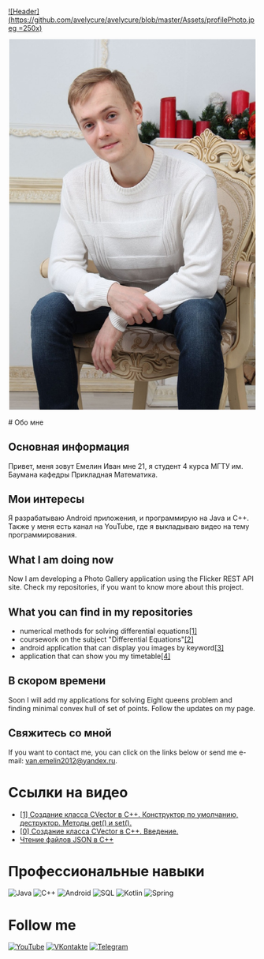 [![Header](https://github.com/avelycure/avelycure/blob/master/Assets/profilePhoto.jpeg =250x)](https://www.youtube.com/channel/UCzSWR2CWxIMxpvAPVSUeQ3Q)
<style>
   .fig {
    text-align: center;
   }
  </style>
<p class="fig"><img src="https://github.com/avelycure/avelycure/blob/master/Assets/profilePhoto.jpeg" 
   width="500" alt="drawing"></p>
# Обо мне

## Основная информация
Привет, меня зовут Емелин Иван мне 21, я студент 4 курса МГТУ им. Баумана кафедры Прикладная Математика.

## Мои интересы 
Я разрабатываю Android приложения, и программирую на Java и C++. Также у меня есть канал на YouTube, где я выкладываю видео на тему программирования.

## What I am doing now
Now I am developing a Photo Gallery application using the Flicker REST API site. Check my repositories, if you want to know more about this project.

## What you can find in my repositories
* numerical methods for solving differential equations[[1]](https://github.com/avelycure/NumericalMethods "See more")
* coursework on the subject "Differential Equations"[[2]](https://github.com/avelycure/Dynamic-equilibrium-of-the-Chelomey-pendulum)
* android application that can display you images by keyword[[3]](https://github.com/avelycure/PhotoGallery "See more")
* application that can show you my timetable[[4]](https://github.com/avelycure/MyTimetable "See more")

## В скором времени
Soon I will add my applications for solving Eight queens problem and finding minimal convex hull of set of points. Follow the updates on my page.

## Свяжитесь со мной
If you want to contact me, you can click on the links below or send me e-mail: van.emelin2012@yandex.ru.

# Ссылки на видео
<!-- YOUTUBE:START -->
- [[1] Создание класса CVector в C++. Конструктор по умолчанию, деструктор. Методы get() и set().](https://www.youtube.com/watch?v=DlyfEXyd7jk)
- [[0] Создание класса CVector в C++. Введение.](https://www.youtube.com/watch?v=p-vh5NBAYS0)
- [Чтение файлов JSON в C++](https://www.youtube.com/watch?v=1pUVp9zH_Nw)
<!-- YOUTUBE:END -->

# Профессиональные навыки
![Java](https://img.shields.io/badge/-java-A01368?style=for-the-badge&logo=java&logoColor=F7AD2B)
![C++](https://img.shields.io/badge/-c++-A01368?style=for-the-badge&logo=C%2b%2b&logoColor=377FE6)
![Android](https://img.shields.io/badge/-android-A01368?style=for-the-badge&logo=Android&logoColor=3BF72B)
![SQL](https://img.shields.io/badge/-sql-A01368?style=for-the-badge&logo=postgresql&logoColor=F7AD2B)
![Kotlin](https://img.shields.io/badge/-Kotlin-A01368?style=for-the-badge&logo=kotlin&logoColor=0D30CE)
![Spring](https://img.shields.io/badge/-spring-A01368?style=for-the-badge&logo=spring&logoColor=1BDA5D)

# Follow me
[![YouTube](https://img.shields.io/badge/-YouTube-A01368?style=for-the-badge&logo=YouTube&logoColor=FF2400)](https://www.youtube.com/channel/UCzSWR2CWxIMxpvAPVSUeQ3Q)
[![VKontakte](https://img.shields.io/badge/-Vkontakte-A01368?style=for-the-badge&logo=Vk&logoColor=377FE6)](https://vk.com/ivaneme1in)
[![Telegram](https://img.shields.io/badge/-Telegram-A01368?style=for-the-badge&logo=Telegram&logoColor=377FE6)](@ivan_emelin)
